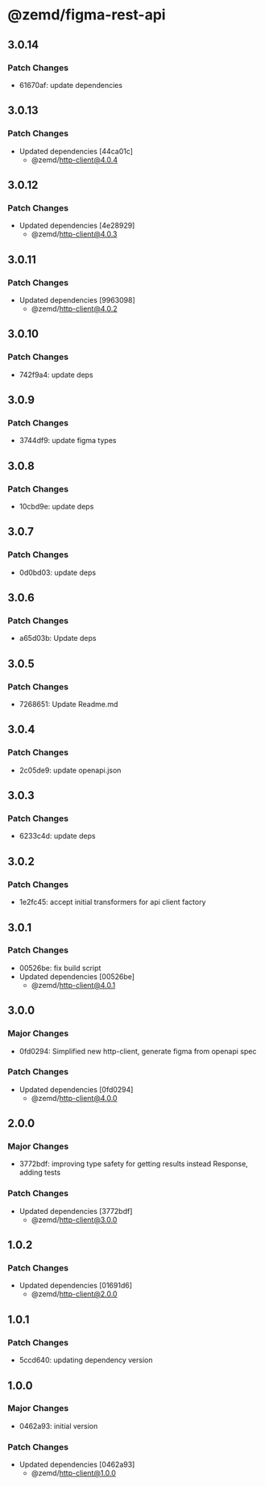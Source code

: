 # @zemd/figma-rest-api

## 3.0.14

### Patch Changes

- 61670af: update dependencies

## 3.0.13

### Patch Changes

- Updated dependencies [44ca01c]
  - @zemd/http-client@4.0.4

## 3.0.12

### Patch Changes

- Updated dependencies [4e28929]
  - @zemd/http-client@4.0.3

## 3.0.11

### Patch Changes

- Updated dependencies [9963098]
  - @zemd/http-client@4.0.2

## 3.0.10

### Patch Changes

- 742f9a4: update deps

## 3.0.9

### Patch Changes

- 3744df9: update figma types

## 3.0.8

### Patch Changes

- 10cbd9e: update deps

## 3.0.7

### Patch Changes

- 0d0bd03: update deps

## 3.0.6

### Patch Changes

- a65d03b: Update deps

## 3.0.5

### Patch Changes

- 7268651: Update Readme.md

## 3.0.4

### Patch Changes

- 2c05de9: update openapi.json

## 3.0.3

### Patch Changes

- 6233c4d: update deps

## 3.0.2

### Patch Changes

- 1e2fc45: accept initial transformers for api client factory

## 3.0.1

### Patch Changes

- 00526be: fix build script
- Updated dependencies [00526be]
  - @zemd/http-client@4.0.1

## 3.0.0

### Major Changes

- 0fd0294: Simplified new http-client, generate figma from openapi spec

### Patch Changes

- Updated dependencies [0fd0294]
  - @zemd/http-client@4.0.0

## 2.0.0

### Major Changes

- 3772bdf: improving type safety for getting results instead Response, adding tests

### Patch Changes

- Updated dependencies [3772bdf]
  - @zemd/http-client@3.0.0

## 1.0.2

### Patch Changes

- Updated dependencies [01691d6]
  - @zemd/http-client@2.0.0

## 1.0.1

### Patch Changes

- 5ccd640: updating dependency version

## 1.0.0

### Major Changes

- 0462a93: initial version

### Patch Changes

- Updated dependencies [0462a93]
  - @zemd/http-client@1.0.0
